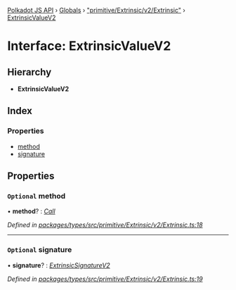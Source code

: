 [Polkadot JS API](../README.md) › [Globals](../globals.md) › ["primitive/Extrinsic/v2/Extrinsic"](../modules/_primitive_extrinsic_v2_extrinsic_.md) › [ExtrinsicValueV2](_primitive_extrinsic_v2_extrinsic_.extrinsicvaluev2.md)

# Interface: ExtrinsicValueV2

## Hierarchy

* **ExtrinsicValueV2**

## Index

### Properties

* [method](_primitive_extrinsic_v2_extrinsic_.extrinsicvaluev2.md#optional-method)
* [signature](_primitive_extrinsic_v2_extrinsic_.extrinsicvaluev2.md#optional-signature)

## Properties

### `Optional` method

• **method**? : *[Call](_interfaces_runtime_types_.call.md)*

*Defined in [packages/types/src/primitive/Extrinsic/v2/Extrinsic.ts:18](https://github.com/polkadot-js/api/blob/ffa60d1cfa/packages/types/src/primitive/Extrinsic/v2/Extrinsic.ts#L18)*

___

### `Optional` signature

• **signature**? : *[ExtrinsicSignatureV2](../classes/_primitive_extrinsic_v2_extrinsicsignature_.extrinsicsignaturev2.md)*

*Defined in [packages/types/src/primitive/Extrinsic/v2/Extrinsic.ts:19](https://github.com/polkadot-js/api/blob/ffa60d1cfa/packages/types/src/primitive/Extrinsic/v2/Extrinsic.ts#L19)*

